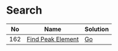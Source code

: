 # Search
| No | Name | Solution |
| -- | -- | -- |
162 | [Find Peak Element](https://leetcode.cn/problems/Find-Peak-Element) | [Go](../.././solutions/algrithoms/Find%20Peak%20Element/search.go)

